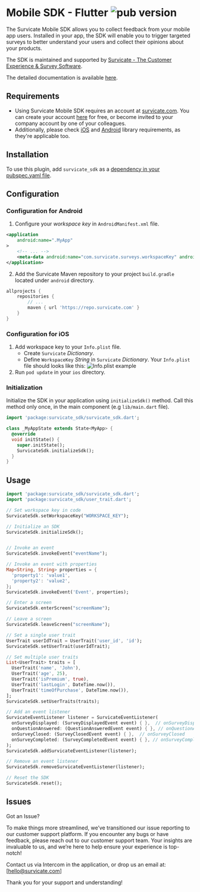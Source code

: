 # Mobile SDK - Flutter ![pub version](https://img.shields.io/pub/v/survicate_sdk)

The Survicate Mobile SDK allows you to collect feedback from your mobile app users. Installed in your app, the SDK will enable you to trigger targeted surveys to better understand your users and collect their opinions about your products. 

The SDK is maintained and supported by [Survicate - The Customer Experience & Survey Software](https://survicate.com/software/mobile-app-surveys/).

The detailed documentation is available [here](https://developers.survicate.com/mobile-sdk/flutter). 

## Requirements

* Using Survicate Mobile SDK requires an account at [survicate.com](https://survicate.com). You can create your account [here](https://panel.survicate.com/signup) for free, or become invited to your company account by one of your colleagues.
* Additionally, please check [iOS](/mobile-sdk/ios/) and [Android](/mobile-sdk/android/) library requirements, as they're applicable too.

## Installation
To use this plugin, add `survicate_sdk` as a [dependency in your pubspec.yaml file](https://flutter.dev/docs/development/platform-integration/platform-channels).

## Configuration

### Configuration for Android

1. Configure your *workspace key* in `AndroidManifest.xml` file.

```xml {{title: 'AndroidManifest.xml'}}
<application
    android:name=".MyApp"
>
    <!-- ... -->
    <meta-data android:name="com.survicate.surveys.workspaceKey" android:value="YOUR_WORKSPACE_KEY"/>
</application>
```

2. Add the Survicate Maven repository to your project `build.gradle` located under `android` directory.

```groovy {{title: "Project's build.gradle" }}
allprojects {
    repositories {
        // ...
        maven { url 'https://repo.survicate.com' }
    }
}
```

### Configuration for iOS

1. Add workspace key to your `Info.plist` file.
   - Create `Survicate` *Dictionary*.
   - Define `WorkspaceKey` *String* in `Survicate` *Dictionary*.
   Your `Info.plist` file should looks like this:
   ![Info.plist example](/ios-infoplist.png)
2. Run `pod update` in your `ios` directory.

### Initialization

Initialize the SDK in your application using `initializeSdk()` method. Call this method only once, in the main component (e.g `lib/main.dart` file).

```dart
import 'package:survicate_sdk/survicate_sdk.dart';

class _MyAppState extends State<MyApp> {
  @override
  void initState() {
    super.initState();
    SurvicateSdk.initializeSdk();
  }
}
```

## Usage
```dart
import 'package:survicate_sdk/survicate_sdk.dart';
import 'package:survicate_sdk/user_trait.dart';

// Set workspace key in code
SurvicateSdk.setWorkspaceKey("WORKSPACE_KEY");

// Initialize an SDK
SurvicateSdk.initializeSdk();


// Invoke an event
SurvicateSdk.invokeEvent("eventName");

// Invoke an event with properties
Map<String, String> properties = {
  'property1': 'value1',
  'property2': 'value2',
};
SurvicateSdk.invokeEvent('Event', properties);

// Enter a screen
SurvicateSdk.enterScreen("screenName");

// Leave a screen
SurvicateSdk.leaveScreen("screenName");

// Set a single user trait
UserTrait userIdTrait = UserTrait('user_id', 'id');
SurvicateSdk.setUserTrait(userIdTrait);

// Set multiple user traits
List<UserTrait> traits = [
  UserTrait('name', 'John'),
  UserTrait('age', 25),
  UserTrait('isPremium', true),
  UserTrait('lastLogin', DateTime.now()),
  UserTrait('timeOfPurchase', DateTime.now()),
];
SurvicateSdk.setUserTraits(traits);

// Add an event listener
SurvicateEventListener listener = SurvicateEventListener(
  onSurveyDisplayed: (SurveyDisplayedEvent event) { },  // onSurveyDisplayed
  onQuestionAnswered: (QuestionAnsweredEvent event) { }, // onQuestionAnswered
  onSurveyClosed: (SurveyClosedEvent event) { },  // onSurveyClosed
  onSurveyCompleted: (SurveyCompletedEvent event) { }, // onSurveyCompleted
);
SurvicateSdk.addSurvicateEventListener(listener);

// Remove an event listener
SurvicateSdk.removeSurvicateEventListener(listener);

// Reset the SDK
SurvicateSdk.reset();
```

## Issues

Got an Issue?

To make things more streamlined, we’ve transitioned our issue reporting to our customer support platform. If you encounter any bugs or have feedback, please reach out to our customer support team. Your insights are invaluable to us, and we’re here to help ensure your experience is top-notch!

Contact us via Intercom in the application, or drop us an email at: [hello@survicate.com]

Thank you for your support and understanding!
